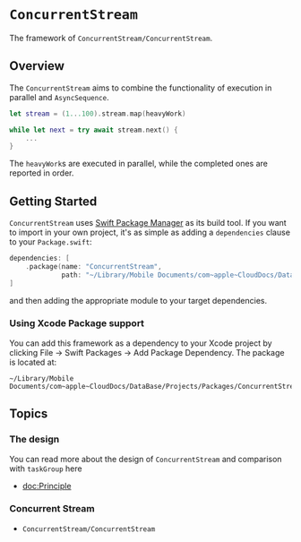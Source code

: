 # ``ConcurrentStream``

The framework of ``ConcurrentStream/ConcurrentStream``.

## Overview

The ``ConcurrentStream`` aims to combine the functionality of execution in parallel and `AsyncSequence`.

```swift
let stream = (1...100).stream.map(heavyWork)

while let next = try await stream.next() {
    ...
}
```
The `heavyWork`s are executed in parallel, while the completed ones are reported in order.


## Getting Started

`ConcurrentStream` uses [Swift Package Manager](https://www.swift.org/documentation/package-manager/) as its build tool. If you want to import in your own project, it's as simple as adding a `dependencies` clause to your `Package.swift`:
```swift
dependencies: [
    .package(name: "ConcurrentStream", 
             path: "~/Library/Mobile Documents/com~apple~CloudDocs/DataBase/Projects/Packages/ConcurrentStream")
]
```
and then adding the appropriate module to your target dependencies.

### Using Xcode Package support

You can add this framework as a dependency to your Xcode project by clicking File -> Swift Packages -> Add Package Dependency. The package is located at:
```
~/Library/Mobile Documents/com~apple~CloudDocs/DataBase/Projects/Packages/ConcurrentStream
```


## Topics

### The design

You can read more about the design of `ConcurrentStream` and comparison with `taskGroup` here

- <doc:Principle>


### Concurrent Stream

- ``ConcurrentStream/ConcurrentStream``
